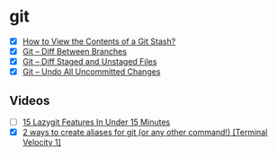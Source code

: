 # git

- [x] [How to View the Contents of a Git Stash?](https://www.designcise.com/web/tutorial/how-to-view-the-contents-of-a-git-stash)
- [x] [Git – Diff Between Branches](https://www.shellhacks.com/git-diff-between-branches/)
- [x] [Git – Diff Staged and Unstaged Files](https://www.shellhacks.com/git-diff-staged-unstaged-files/)
- [x] [Git – Undo All Uncommitted Changes](https://www.shellhacks.com/git-undo-uncommitted-changes/)

## Videos

- [ ] [15 Lazygit Features In Under 15 Minutes](https://www.youtube.com/watch?v=CPLdltN7wgE)
- [x] [2 ways to create aliases for git (or any other command!) \[Terminal Velocity 1\]](https://www.youtube.com/watch?v=-GUXwL7ZoXo)
